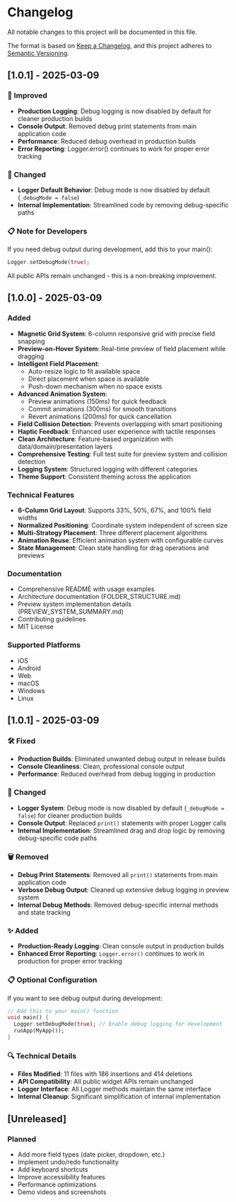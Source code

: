 # Changelog

All notable changes to this project will be documented in this file.

The format is based on [Keep a Changelog](https://keepachangelog.com/en/1.0.0/),
and this project adheres to [Semantic Versioning](https://semver.org/spec/v2.0.0.html).

## [1.0.1] - 2025-03-09

### 🧹 Improved
- **Production Logging**: Debug logging is now disabled by default for cleaner production builds
- **Console Output**: Removed debug print statements from main application code
- **Performance**: Reduced debug overhead in production builds
- **Error Reporting**: Logger.error() continues to work for proper error tracking

### 🔧 Changed
- **Logger Default Behavior**: Debug mode is now disabled by default (`_debugMode = false`)
- **Internal Implementation**: Streamlined code by removing debug-specific paths

### 📋 Note for Developers
If you need debug output during development, add this to your main():
```dart
Logger.setDebugMode(true);
```

All public APIs remain unchanged - this is a non-breaking improvement.

## [1.0.0] - 2025-03-09

### Added
- **Magnetic Grid System**: 6-column responsive grid with precise field snapping
- **Preview-on-Hover System**: Real-time preview of field placement while dragging
- **Intelligent Field Placement**: 
  - Auto-resize logic to fit available space
  - Direct placement when space is available
  - Push-down mechanism when no space exists
- **Advanced Animation System**:
  - Preview animations (150ms) for quick feedback
  - Commit animations (300ms) for smooth transitions
  - Revert animations (200ms) for quick cancellation
- **Field Collision Detection**: Prevents overlapping with smart positioning
- **Haptic Feedback**: Enhanced user experience with tactile responses
- **Clean Architecture**: Feature-based organization with data/domain/presentation layers
- **Comprehensive Testing**: Full test suite for preview system and collision detection
- **Logging System**: Structured logging with different categories
- **Theme Support**: Consistent theming across the application

### Technical Features
- **6-Column Grid Layout**: Supports 33%, 50%, 67%, and 100% field widths
- **Normalized Positioning**: Coordinate system independent of screen size
- **Multi-Strategy Placement**: Three different placement algorithms
- **Animation Reuse**: Efficient animation system with configurable curves
- **State Management**: Clean state handling for drag operations and previews

### Documentation
- Comprehensive README with usage examples
- Architecture documentation (FOLDER_STRUCTURE.md)
- Preview system implementation details (PREVIEW_SYSTEM_SUMMARY.md)
- Contributing guidelines
- MIT License

### Supported Platforms
- iOS
- Android
- Web
- macOS
- Windows
- Linux

## [1.0.1] - 2025-03-09

### 🛠️ Fixed
- **Production Builds**: Eliminated unwanted debug output in release builds
- **Console Cleanliness**: Clean, professional console output
- **Performance**: Reduced overhead from debug logging in production

### 🔧 Changed
- **Logger System**: Debug mode is now disabled by default (`_debugMode = false`) for cleaner production builds
- **Console Output**: Replaced `print()` statements with proper Logger calls
- **Internal Implementation**: Streamlined drag and drop logic by removing debug-specific code paths

### 🗑️ Removed
- **Debug Print Statements**: Removed all `print()` statements from main application code
- **Verbose Debug Output**: Cleaned up extensive debug logging in preview system
- **Internal Debug Methods**: Removed debug-specific internal methods and state tracking

### ✨ Added
- **Production-Ready Logging**: Clean console output in production builds
- **Enhanced Error Reporting**: `Logger.error()` continues to work in production for proper error tracking

### 📋 Optional Configuration

If you want to see debug output during development:

```dart
// Add this to your main() function
void main() {
  Logger.setDebugMode(true); // Enable debug logging for development
  runApp(MyApp());
}
```

### 🔍 Technical Details
- **Files Modified**: 11 files with 186 insertions and 414 deletions
- **API Compatibility**: All public widget APIs remain unchanged
- **Logger Interface**: All Logger methods maintain the same interface
- **Internal Cleanup**: Significant simplification of internal implementation

## [Unreleased]

### Planned
- Add more field types (date picker, dropdown, etc.)
- Implement undo/redo functionality
- Add keyboard shortcuts
- Improve accessibility features
- Performance optimizations
- Demo videos and screenshots